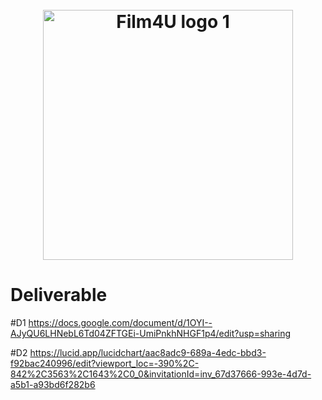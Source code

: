 <h1 align="center">
  <br>
  <img src="https://i.imgur.com/8ma4dHq.png" alt="Film4U logo 1" width="400">
  <br>
</h1>

# Deliverable

#D1
https://docs.google.com/document/d/1OYI--AJyQU6LHNebL6Td04ZFTGEi-UmiPnkhNHGF1p4/edit?usp=sharing

#D2
https://lucid.app/lucidchart/aac8adc9-689a-4edc-bbd3-f92bac240996/edit?viewport_loc=-390%2C-842%2C3563%2C1643%2C0_0&invitationId=inv_67d37666-993e-4d7d-a5b1-a93bd6f282b6
